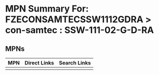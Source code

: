 



# MPN Summary For: FZECONSAMTECSSW1112GDRA > con-samtec : SSW-111-02-G-D-RA

## MPNs
  

|MPN|Direct Links|Search Links|
| :--- | :--- | :--- |
||||
